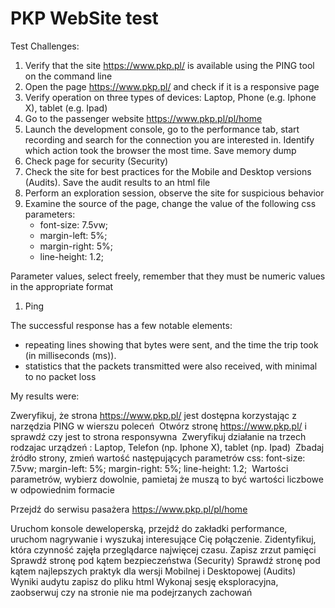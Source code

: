 # PKP WebSite test

Test Challenges:
1. Verify that the site https://www.pkp.pl/ is available using the PING tool on the command line 
2. Open the page https://www.pkp.pl/ and check if it is a responsive page
3. Verify operation on three types of devices: Laptop, Phone (e.g. Iphone X), tablet (e.g.
Ipad) 
4. Go to the passenger website https://www.pkp.pl/pl/home
5. Launch the development console, go to the performance tab, start recording and search for the connection you are interested in. Identify which action took the browser the most time. Save memory dump
6. Check page for security (Security)
7. Check the site for best practices for the Mobile and Desktop versions (Audits). Save the audit results to an html file
8. Perform an exploration session, observe the site for suspicious behavior
9. Examine the source of the page, change the value of the following css parameters:
    - font-size: 7.5vw;
    - margin-left: 5%;
    - margin-right: 5%;
    - line-height: 1.2;
    
Parameter values, select freely, remember that they must be numeric values ​​in the appropriate format

1. Ping

The successful response has a few notable elements:
- repeating lines showing that bytes were sent, and the time the trip took (in milliseconds (ms)).
- statistics that the packets transmitted were also received, with minimal to no packet loss

My results were:











Zweryfikuj, że strona https://www.pkp.pl/ jest dostępna korzystając z narzędzia PING w wierszu poleceń  Otwórz stronę https://www.pkp.pl/ i sprawdź czy jest to strona responsywna 
Zweryfikuj działanie na trzech rodzajac urządzeń : Laptop, Telefon (np. Iphone X), tablet (np. 
Ipad)  Zbadaj źródło strony, zmień wartość następujących parametrów css:
    font-size: 7.5vw;
    margin-left: 5%;
    margin-right: 5%;
    line-height: 1.2;
 Wartości parametrów, wybierz dowolnie, pamietaj że muszą to być wartości liczbowe w odpowiednim formacie 

Przejdź do serwisu pasażera https://www.pkp.pl/pl/home

Uruchom konsole deweloperską, przejdź do zakładki performance, uruchom nagrywanie i wyszukaj interesujące Cię połączenie. Zidentyfikuj, która czynność zajęła przeglądarce najwięcej czasu. Zapisz zrzut pamięci
Sprawdź stronę pod kątem bezpieczeństwa (Security)
Sprawdź stronę pod kątem najlepszych praktyk dla wersji Mobilnej i Desktopowej (Audits)
Wyniki audytu zapisz do pliku html 
Wykonaj sesję eksploracyjna, zaobserwuj czy na stronie nie ma podejrzanych zachowań